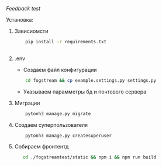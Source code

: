 *Feedback test*

Установка:

1. Зависиомсти
    ```bash
        pip install -r requirements.txt
  
    ```
    
2.  .env

    * Создаем файл конфигурации
    ```bash
        cd fogstream && cp example.settings.py settings.py
    ```
    * Указываем парамметры бд и почтового сервера
    
3. Миграции
    ```bash
        pytonh3 manage.py migrate
    ```
    
4. Создаем суперпользователя
    ```bash
        pytonh3 manage.py createsuperuser
    ```
5. Собираем фронтентд
    ```bash
       cd ./fogstreamtest/static && npm i && npm run build
    ```